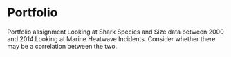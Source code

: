 # Portfolio
Portfolio assignment
Looking at Shark Species and Size data between 2000 and 2014.Looking at Marine Heatwave Incidents. Consider whether there may be a correlation between the two.
